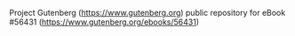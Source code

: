 Project Gutenberg (https://www.gutenberg.org) public repository for
eBook #56431 (https://www.gutenberg.org/ebooks/56431)
